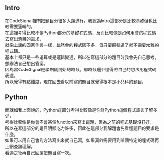 ## Intro
在CodeSignal裡有把題目分很多大類進行，我認為Intro這部分是比較基礎但也比較需要邏輯的，</br>
在這裡考得比較不像Python部分的基礎程式碼，反而比較像是如何用會的程式碼去寫出題目的需求，</br>
就像上課的回家作業一樣，雖然會的程式碼不多，但只要邏輯通了就不需要太難的程式碼。</br>
基本上都只是一些運算或是邏輯變通，所以在寫這部分的題目時我會先自己思考，想辦法自己想出答案。</br>
因為寫CodeSignal是學期剛開始的時候，那時候還不懂得將自己的想法用程式碼表達，</br>
所以覺得有點難度，現在回去看以前寫的題目就覺得根本是小兒科的題目。

## Python
而就如我上面說的，Python這部分考得比較像是你對Python這個程式語言了解多少，</br>
考得比較像是你會不會某個function來寫出這題，因為之前的程式基礎沒打好，</br>
所以在寫這部分的題目明顯吃力許多，因此在這部分我解題會先看懂題目的要求是什麼，</br>
如果可以用自己會的方法寫出來就自己寫，如果真的需要用到某個特定的程式碼再上網查詢理解。</br>
看過之後再自己回頭把題目寫一次。
